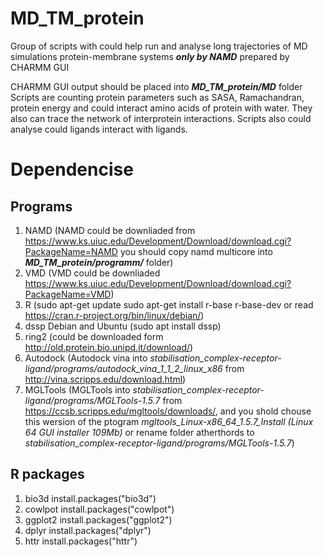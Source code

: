 # MD_TM_protein
Group of scripts with could help run and analyse long trajectories of MD simulations protein-membrane systems _**only by NAMD**_ prepared by CHARMM GUI

CHARMM GUI output should be placed into _**MD_TM_protein/MD**_ folder
Scripts are counting protein parameters such as SASA, Ramachandran, protein energy and could interact amino acids of protein with water. 
They also can trace the network of interprotein interactions. Scripts also could analyse could ligands interact with ligands. 


# Dependencise

## Programs

1. NAMD (NAMD could be downliaded from https://www.ks.uiuc.edu/Development/Download/download.cgi?PackageName=NAMD you should copy namd multicore into _**MD_TM_protein/programm/**_ folder)
2. VMD (VMD could be downliaded https://www.ks.uiuc.edu/Development/Download/download.cgi?PackageName=VMD)
3. R (sudo apt-get update sudo apt-get install r-base r-base-dev or read https://cran.r-project.org/bin/linux/debian/)
4. dssp Debian and Ubuntu (sudo apt install dssp)
5. ring2 (could be downloaded form http://old.protein.bio.unipd.it/download/)
6. Autodock (Autodock vina into _*stabilisation_complex-receptor-ligand/programs/autodock_vina_1_1_2_linux_x86*_ from http://vina.scripps.edu/download.html)
7. MGLTools (MGLTools into _*stabilisation_complex-receptor-ligand/programs/MGLTools-1.5.7*_ from https://ccsb.scripps.edu/mgltools/downloads/, and you shold chouse this wersion of the ptogram _*mgltools_Linux-x86_64_1.5.7_Install (Linux 64 GUI installer 109Mb)*_ or rename folder atherthords to _*stabilisation_complex-receptor-ligand/programs/MGLTools-1.5.7*_)

## R packages

1. bio3d install.packages("bio3d")
2. cowlpot install.packages("cowlpot")
3. ggplot2 install.packages("ggplot2")
4. dplyr install.packages("dplyr")
5. httr install.packages("httr")
